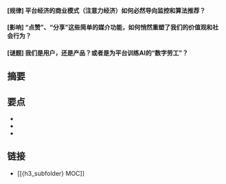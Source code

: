 #### [规律] 平台经济的商业模式（注意力经济）如何必然导向监控和算法推荐？


#### [影响] “点赞”、“分享”这些简单的媒介功能，如何悄然重塑了我们的价值观和社会行为？


#### [谜题] 我们是用户，还是产品？或者是为平台训练AI的“数字劳工”？


## 摘要


## 要点

- 
- 
- 

## 链接

- [[{h3_subfolder} MOC]]
